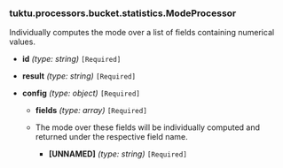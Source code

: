 ### tuktu.processors.bucket.statistics.ModeProcessor
Individually computes the mode over a list of fields containing numerical values.

  * **id** *(type: string)* `[Required]`

  * **result** *(type: string)* `[Required]`

  * **config** *(type: object)* `[Required]`

    * **fields** *(type: array)* `[Required]`
    - The mode over these fields will be individually computed and returned under the respective field name.

      * **[UNNAMED]** *(type: string)* `[Required]`


